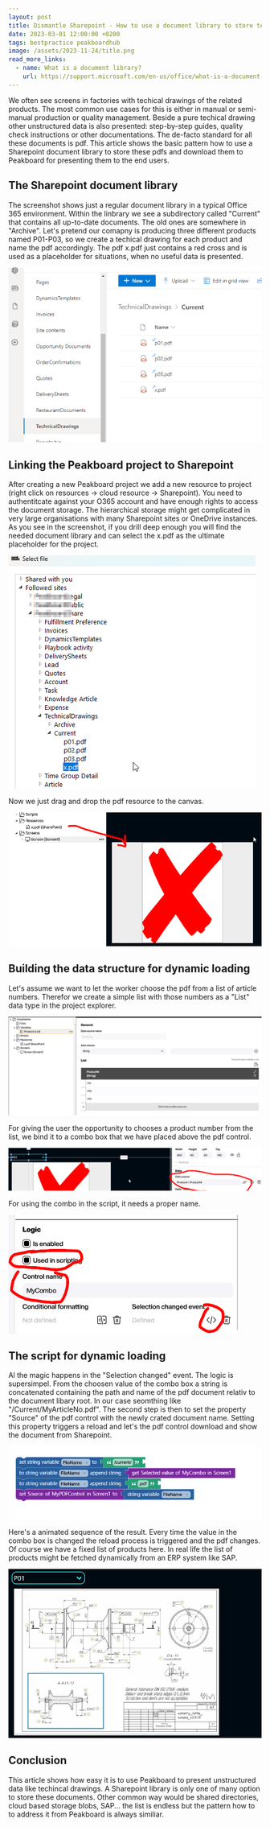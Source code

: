```yaml
---
layout: post
title: Dismantle Sharepoint - How to use a document library to store techical drawings and download them to Peakboard dynamically
date: 2023-03-01 12:00:00 +0200
tags: bestpractice peakboardhub
image: /assets/2023-11-24/title.png
read_more_links:
  - name: What is a document library?
    url: https://support.microsoft.com/en-us/office/what-is-a-document-library-3b5976dd-65cf-4c9e-bf5a-713c10ca2872
---
```


We often see screens in factories with techical drawings of the related products. The most common use cases for this is either in manual or semi-manual production or quality management. Beside a pure techical drawing other unstructured data is also presented: step-by-step guides, quality check instructions or other documentations. The de-facto standard for all these documents is pdf.
This article shows the basic pattern how to use a Sharepoint document library to store these pdfs and download them to Peakboard for presenting them to the end users.

## The Sharepoint document library

The screenshot shows just a regular document library in a typical Office 365 environment. Within the linbrary we see a subdirectory called "Current" that contains all up-to-date documents. The old ones are somewhere in "Archive". Let's pretend our comapny is producing three different products named P01-P03, so we create a techical drawing for each product and name the pdf accordingly. The pdf x.pdf just contains a red cross and is used as a placeholder for situations, when no useful data is presented.

![image](/assets/2023-11-24/010.png)

## Linking the Peakboard project to Sharepoint

After creating a new Peakboard project we add a new resource to project (right click on resources -> cloud resource -> Sharepoint). You need to authentitcate against your O365 account and have enough rights to access the document storage. The hierarchical storage might get complicated in very large organisations with many Sharepoint sites or OneDrive instances. As you see in the screenshot, if you drill deep enough you will find the needed document library and can select the x.pdf as the ultimate placeholder for the project.

![image](/assets/2023-11-24/020.png)

Now we just drag and drop the pdf resource to the canvas.

![image](/assets/2023-11-24/030.png)

## Building the data structure for dynamic loading

Let's assume we want to let the worker choose the pdf from a list of article numbers. Therefor we create a simple list with those numbers as a "List" data type in the project explorer.

![image](/assets/2023-11-24/040.png)

For giving the user the opportunity to chooses a product number from the list, we bind it to a combo box that we have placed above the pdf control.

![image](/assets/2023-11-24/050.png)

For using the combo in the script, it needs a proper name.

![image](/assets/2023-11-24/060.png)

## The script for dynamic loading

Al the magic happens in the "Selection changed" event. The logic is supersimpel. From the choosen value of the combo box a string is concatenated containing the path and name of the pdf document relativ to the document libary root. In our case seomthing like "/Current/MyArticleNo.pdf".
The second step is then to set the property "Source" of the pdf control with the newly crated document name. Setting this property triggers a reload and let's the pdf control download and show the document from Sharepoint.

![image](/assets/2023-11-24/070.png)

Here's a animated sequence of the result. Every time the value in the combo box is changed the reload process is triggered and the pdf changes. Of course we have a fixed list of products here. In real life the list of products might be fetched dynamically from an ERP system like SAP.

![image](/assets/2023-11-24/080.gif)

## Conclusion

This article shows how easy it is to use Peakboard to present unstructured data like techincal drawings. A Sharepoint library is only one of many option to store these documents. Other common way would be shared directories, cloud based storage blobs, SAP... the list is endless but the pattern how to to address it from Peakboard is always similiar.
